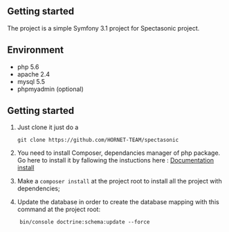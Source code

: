 ## Getting started

The project is a simple Symfony 3.1 project for Spectasonic project.

## Environment

* php 5.6
* apache 2.4
* mysql 5.5
* phpmyadmin (optional)

## Getting started

1. Just clone it just do a

   ```
   git clone https://github.com/HORNET-TEAM/spectasonic
   ```

2. You need to install Composer, dependancies manager of php package. Go here to install it by fallowing the instuctions here 
: [Documentation install](https://getcomposer.org/download/)

3. Make a `composer install` at the project root to install all the project with dependencies;

4. Update the database in order to create the database mapping with this command at the project root:

```
    bin/console doctrine:schema:update --force
```